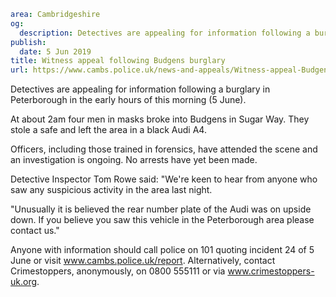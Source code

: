 ```yaml
area: Cambridgeshire
og:
  description: Detectives are appealing for information following a burglary in Peterborough in the early hours of this morning (5 June).
publish:
  date: 5 Jun 2019
title: Witness appeal following Budgens burglary
url: https://www.cambs.police.uk/news-and-appeals/Witness-appeal-Budgens-burglary
```

Detectives are appealing for information following a burglary in Peterborough in the early hours of this morning (5 June).

At about 2am four men in masks broke into Budgens in Sugar Way. They stole a safe and left the area in a black Audi A4.

Officers, including those trained in forensics, have attended the scene and an investigation is ongoing. No arrests have yet been made.

Detective Inspector Tom Rowe said: "We're keen to hear from anyone who saw any suspicious activity in the area last night.

"Unusually it is believed the rear number plate of the Audi was on upside down. If you believe you saw this vehicle in the Peterborough area please contact us."

Anyone with information should call police on 101 quoting incident 24 of 5 June or visit www.cambs.police.uk/report. Alternatively, contact Crimestoppers, anonymously, on 0800 555111 or via www.crimestoppers-uk.org.
